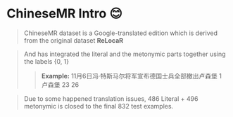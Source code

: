 # ChineseMR Intro 😊

> ChineseMR dataset is a Google-translated edition which is derived from the original dataset **ReLocaR**

> And has integrated the literal and the metonymic parts together using the labels {0, 1}
>> **Example:** 11月6日冯·特斯马尔将军宣布德国士兵全部撤出卢森堡	1	卢森堡	23	26

> Due to some happened translation issues, 486 Literal + 496 metonymic is closed to the final 832 test examples.